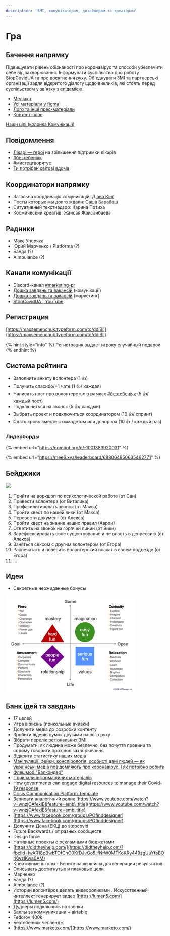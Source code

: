 ```yaml
---
description: 'ЗМІ, комунікаторам, дизайнерам та креаторам'
---
```


# Гра

## Бачення напрямку

Підвищувати рівень обізнаності про коронавірус та способи убезпечити себе від захворювання. Інформувати суспільство про роботу StopCovidUA та про досягнення руху. Об'єднувати ЗМІ та партнерські організації задля відкритого діалогу щодо викликів, які стоять перед суспільством у зв'язку з епідемією.

* [Медіакіт](https://docs.google.com/document/d/1uyl3wf2cpi6yJFPKybJtQD9_LL5jKfdENCccA6LO10c/edit?usp=sharing)
* [Усі матеріали у figma](https://www.figma.com/file/dL4QqItFu65HFNRwvs80sP/Stop-Covid?node-id=0%3A1)
* [Лого та інші прес-матеріали](https://drive.google.com/drive/folders/1yTjYafpFWmkKw7lYOdkMLlyPgBxgsTm5?usp=sharing)
* [Контент-план](https://docs.google.com/spreadsheets/d/1vRUnJNAk7FgvdbDWydn429hRSV1j65q1VUCCLpXQTAQ/edit#gid=1872245614)

[Наши цілі \(колонка Комунікації\)](https://trello.com/b/IkonsFAY/%D1%86%D1%96%D0%BB%D1%96-%D1%82%D0%B0-%D0%B2%D1%96%D0%B4%D0%BF%D0%BE%D0%B2%D1%96%D0%B4%D0%B0%D0%BB%D1%8C%D0%BD%D1%96-%D0%BE%D1%81%D0%BE%D0%B1%D0%B8-stopcovid-wikistopcovidorgua)

## Повідомлення

* [Лікарі — герої](../../medikam/arkhiv/kampaniya-likarigeroyi/) на збільшення підтримки лікарів
* [\#безтебеніяк](../../vrazlivi-verstvi-naselennya/beztebeniyak/) 
* \#мистецтворятує
* [Ти потрібен світові вдома](../../vrazlivi-verstvi-naselennya/ty-nuzhen-miru-doma.md)

## Координатори напрямку

* Загальна координація комуникацій: [Діана Кінг](https://t.me/dianatheking)
* Посты которых мы долго ждали: Саша Барабаш 
* Ситуативный текстнадзор: Карина Потиха
* Космический креатив: Жансая Жайсанбаева

## Радники

* Макс Уперяка
* Юрий Марченко / Platforma \(?\)
* Банда \(?\)
* Aimbulance \(?\)

## Канали комунікації

* Discord-канал [\#marketing-pr](https://discord.gg/5t6zMtv)
* [Дошка завдань та вакансій](https://trello.com/b/IkonsFAY/main-board) \(комунікації\)
* [Дошка завдань та вакансій](https://trello.com/b/6DCyBJA1/marketing-pr) \(маркетинг\)
* [StopCovidUA \| YouTube](https://t.me/StopCovidYouTube)

## Регистрация

[https://maxsemenchuk.typeform.com/to/ddlBil](https://maxsemenchuk.typeform.com/to/ddlBil)

{% hint style="info" %}
Регистрация выдает игроку случайный подарок
{% endhint %}

## Система рейтинга

* Заполнить анкету волонтера \(1 👍\)
* Получить спасибо/+1 чате \(1 👍/ каждая\)
* Написать пост про волонтерство в рамках [\#безтебеніяк](../../vrazlivi-verstvi-naselennya/beztebeniyak/) \(5 👍/ каждый пост\)
* Подключиться на звонок \(5 👍/ каждый\)
* Выбрать проект и подключиться координатором \(10 👍/ спринт\)
* Сдать кровь вместе с охмадетом или донор юа  \(10 👍 / каждый раз\)

### Лидерборды

{% embed url="https://combot.org/c/-1001383920031" %}

{% embed url="https://mee6.xyz/leaderboard/688064950635462771" %}

## Бейджики

![](../../.gitbook/assets/frame-38.png)

1. Прийти на воркшоп по психологической работе \(от Саи\)
2. Привести волонтера \(от Виталика\)
3. Профасилитировать звонок \(от Макса\)
4. Пройти квест по нашей вики \(от Макса\)
5. Перевести документ \(от Алекса\)
6. Пройти квест на знание наших правил \(Аарон\)
7. Ответить на звонок на горячей линии \(от Вики\)
8. Зарефлексировать свое существование и не впасть в депрессию \(от Алекса\)
9. Заняться сексом  с другим волонтером \(от Егора\)
10. Распечатать и повесить волонтерский плакат в своем подъезде \(от Егора\)
11. ...

## Идеи

* Секретные неожиданные бонусы

![](../../.gitbook/assets/image%20%2850%29.png)

## Банк ідей та завдань

* 17 целей
* Игра в жизнь \(прикольные ачивки\)
* Долучити медіа до розробки контенту
* Зробити лідерів думок друзями нашого руху
* Зібрати перелік регіональних ЗМІ
* Продумати, як людина може безпечно, без почуття провини та сорому говорити про своє захворювання
* Відкрити статистику наших медіа
* [Маніпуляції, фейки, конспірологія, особисті дані людей — як українські медіа повідомляють про коронавірус. І як потрібно робити](https://texty.org.ua/articles/100492/manipulyaciyi-fejky-konspirolohiya-osobysti-dani-lyudej-yak-ukrayinski-media-povidomlyayut-pro-koronavirus-i-yak-potribno-robyty/?fbclid=IwAR1uiw284kptmSqLdgO7O5bbKVLsdNkMtAuZAwhf2cy0FIVTTO-GWFik65Q)
* [Флешмоб "Балкондер"](https://docs.google.com/document/d/1R6Pwt01xvFUNLfWxNZZ7Lw0VbKHVIIPzEpY_mBibJjg/edit)
* [Приклади інформаційних матеріалів](https://drive.google.com/drive/folders/1_zhh97mtj2Y7I7238fQim0Uc4p1Kx_KN)
* [How governments can engage digital resources to manage their Covid-19 response](https://stateup.co/how-governments-can-engage-digital-resources-to-manage-their-covid-19-response/)
* [Crisis Communication Platform Template](https://powerapps.microsoft.com/en-us/blog/crisis-communication-a-power-platform-template/)
* Записати аналогічний ролик [https://www.youtube.com/watch?v=wnzjOAfexlE&feature=emb\_title](https://www.youtube.com/watch?v=wnzjOAfexlE&feature=emb_title)
* [https://www.facebook.com/groups/POfinddesigner](https://www.facebook.com/groups/POfinddesigner)
* Долучити Дена \(ЕКЦ\) до stopcovid
* Future Backwards / от разных сообществ
* Design force
* Нативные проекты с рекламными бюджетами
* [https://didtheyhelp.com/](https://didtheyhelp.com/?fbclid=IwAR18pBwbTOfCnO0KfDJvGo5_fNrW0MTKoKRy449zgUuYfaBOrKwzIKwa0AM)
* Креативные школы - Берите наши кейсы для генерации результатов
* Описывать достигнутые и плановые цели
* Марченко
* Банда \(?\)
* Aimbulance \(?\)
* Истории волонтёров делать видеороликами . Искусственный интеллект генерирует видео [https://lumen5.com/](https://lumen5.com/)
* Дудлеры подключить на звонки
* Баллы за коммуникации + airtable
* Fedorov 400k
* Безтебенияк челлендж
* [https://www.marketo.com/](https://www.marketo.com/)


